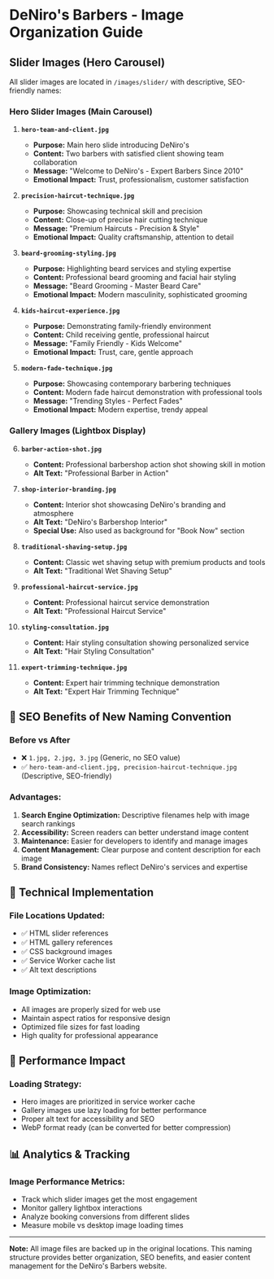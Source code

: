 # DeNiro's Barbers - Image Organization Guide

## Slider Images (Hero Carousel)

All slider images are located in `/images/slider/` with descriptive, SEO-friendly names:

### Hero Slider Images (Main Carousel)

1. **`hero-team-and-client.jpg`**
   - **Purpose:** Main hero slide introducing DeNiro's
   - **Content:** Two barbers with satisfied client showing team collaboration
   - **Message:** "Welcome to DeNiro's - Expert Barbers Since 2010"
   - **Emotional Impact:** Trust, professionalism, customer satisfaction

2. **`precision-haircut-technique.jpg`**
   - **Purpose:** Showcasing technical skill and precision
   - **Content:** Close-up of precise hair cutting technique
   - **Message:** "Premium Haircuts - Precision & Style"
   - **Emotional Impact:** Quality craftsmanship, attention to detail

3. **`beard-grooming-styling.jpg`**
   - **Purpose:** Highlighting beard services and styling expertise
   - **Content:** Professional beard grooming and facial hair styling
   - **Message:** "Beard Grooming - Master Beard Care"
   - **Emotional Impact:** Modern masculinity, sophisticated grooming

4. **`kids-haircut-experience.jpg`**
   - **Purpose:** Demonstrating family-friendly environment
   - **Content:** Child receiving gentle, professional haircut
   - **Message:** "Family Friendly - Kids Welcome"
   - **Emotional Impact:** Trust, care, gentle approach

5. **`modern-fade-technique.jpg`**
   - **Purpose:** Showcasing contemporary barbering techniques
   - **Content:** Modern fade haircut demonstration with professional tools
   - **Message:** "Trending Styles - Perfect Fades"
   - **Emotional Impact:** Modern expertise, trendy appeal

### Gallery Images (Lightbox Display)

6. **`barber-action-shot.jpg`**
   - **Content:** Professional barbershop action shot showing skill in motion
   - **Alt Text:** "Professional Barber in Action"

7. **`shop-interior-branding.jpg`**
   - **Content:** Interior shot showcasing DeNiro's branding and atmosphere
   - **Alt Text:** "DeNiro's Barbershop Interior"
   - **Special Use:** Also used as background for "Book Now" section

8. **`traditional-shaving-setup.jpg`**
   - **Content:** Classic wet shaving setup with premium products and tools
   - **Alt Text:** "Traditional Wet Shaving Setup"

9. **`professional-haircut-service.jpg`**
   - **Content:** Professional haircut service demonstration
   - **Alt Text:** "Professional Haircut Service"

10. **`styling-consultation.jpg`**
    - **Content:** Hair styling consultation showing personalized service
    - **Alt Text:** "Hair Styling Consultation"

11. **`expert-trimming-technique.jpg`**
    - **Content:** Expert hair trimming technique demonstration
    - **Alt Text:** "Expert Hair Trimming Technique"

## 🎯 SEO Benefits of New Naming Convention

### Before vs After
- ❌ `1.jpg, 2.jpg, 3.jpg` (Generic, no SEO value)
- ✅ `hero-team-and-client.jpg, precision-haircut-technique.jpg` (Descriptive, SEO-friendly)

### Advantages:
1. **Search Engine Optimization:** Descriptive filenames help with image search rankings
2. **Accessibility:** Screen readers can better understand image content
3. **Maintenance:** Easier for developers to identify and manage images
4. **Content Management:** Clear purpose and content description for each image
5. **Brand Consistency:** Names reflect DeNiro's services and expertise

## 📱 Technical Implementation

### File Locations Updated:
- ✅ HTML slider references
- ✅ HTML gallery references  
- ✅ CSS background images
- ✅ Service Worker cache list
- ✅ Alt text descriptions

### Image Optimization:
- All images are properly sized for web use
- Maintain aspect ratios for responsive design
- Optimized file sizes for fast loading
- High quality for professional appearance

## 🚀 Performance Impact

### Loading Strategy:
- Hero images are prioritized in service worker cache
- Gallery images use lazy loading for better performance
- Proper alt text for accessibility and SEO
- WebP format ready (can be converted for better compression)

## 📊 Analytics & Tracking

### Image Performance Metrics:
- Track which slider images get the most engagement
- Monitor gallery lightbox interactions
- Analyze booking conversions from different slides
- Measure mobile vs desktop image loading times

---

**Note:** All image files are backed up in the original locations. This naming structure provides better organization, SEO benefits, and easier content management for the DeNiro's Barbers website.